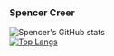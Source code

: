 ### Spencer Creer
![Spencer's GitHub stats](https://github-readme-stats.vercel.app/api?username=spencercreer&show_icons=true&theme=tokyonight)
<br>
[![Top Langs](https://github-readme-stats.vercel.app/api/top-langs/?username=spencercreer&include_all_commits=true&layout=compact&theme=tokyonight)](https://github.com/spencercreer/github-readme-stats)


<!--
**spencercreer/spencercreer** is a ✨ _special_ ✨ repository because its `README.md` (this file) appears on your GitHub profile.

Here are some ideas to get you started:

- 🔭 I’m currently working on ...
- 🌱 I’m currently learning ...
- 👯 I’m looking to collaborate on ...
- 🤔 I’m looking for help with ...
- 💬 Ask me about ...
- 📫 How to reach me: ...
- 😄 Pronouns: ...
- ⚡ Fun fact: ...
-->
